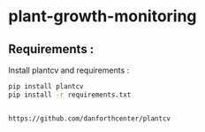 # plant-growth-monitoring

## Requirements :

Install plantcv and requirements :
```bash
pip install plantcv
pip install -r requirements.txt


https://github.com/danforthcenter/plantcv
